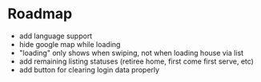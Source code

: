 Roadmap
=======

* add language support
* hide google map while loading
* "loading" only shows when swiping, not when loading house via list
* add remaining listing statuses (retiree home, first come first serve, etc)
* add button for clearing login data properly